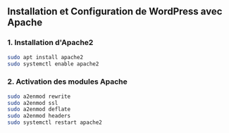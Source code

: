 ## Installation et Configuration de WordPress avec Apache

### 1. Installation d'Apache2
```bash
sudo apt install apache2  
sudo systemctl enable apache2
```

### 2. Activation des modules Apache
```bash
sudo a2enmod rewrite    
sudo a2enmod ssl  
sudo a2enmod deflate  
sudo a2enmod headers  
sudo systemctl restart apache2  
```










